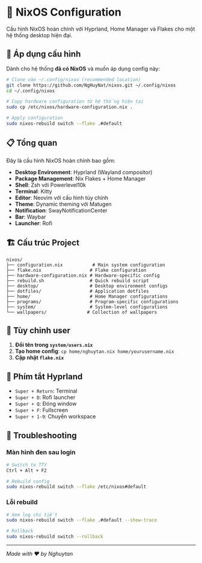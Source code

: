 # 🐧 NixOS Configuration

Cấu hình NixOS hoàn chỉnh với Hyprland, Home Manager và Flakes cho một hệ thống desktop hiện đại.

## 🔄 Áp dụng cấu hình

Dành cho hệ thống **đã có NixOS** và muốn áp dụng config này:

```bash
# Clone vào ~/.config/nixos (recommended location)
git clone https://github.com/NgHuyNat/nixos.git ~/.config/nixos
cd ~/.config/nixos

# Copy hardware configuration từ hệ thống hiện tại
sudo cp /etc/nixos/hardware-configuration.nix .

# Apply configuration
sudo nixos-rebuild switch --flake .#default
```

## 📋 Tổng quan

Đây là cấu hình NixOS hoàn chỉnh bao gồm:
- **Desktop Environment**: Hyprland (Wayland compositor)
- **Package Management**: Nix Flakes + Home Manager  
- **Shell**: Zsh với Powerlevel10k
- **Terminal**: Kitty
- **Editor**: Neovim với cấu hình tùy chỉnh
- **Theme**: Dynamic theming với Matugen
- **Notification**: SwayNotificationCenter
- **Bar**: Waybar
- **Launcher**: Rofi

## 🏗️ Cấu trúc Project

```
nixos/
├── configuration.nix           # Main system configuration
├── flake.nix                  # Flake configuration
├── hardware-configuration.nix # Hardware-specific config
├── rebuild.sh                 # Quick rebuild script
├── desktop/                   # Desktop environment configs
├── dotfiles/                  # Application dotfiles
├── home/                      # Home Manager configurations
├── programs/                  # Program-specific configurations
├── system/                    # System-level configurations
└── wallpapers/               # Collection of wallpapers
```

## 👤 Tùy chỉnh user

1. **Đổi tên trong `system/users.nix`**
2. **Tạo home config**: `cp home/nghuytan.nix home/yourusername.nix`
3. **Cập nhật `flake.nix`**

## 🎯 Phím tắt Hyprland

- `Super + Return`: Terminal
- `Super + D`: Rofi launcher  
- `Super + Q`: Đóng window
- `Super + F`: Fullscreen
- `Super + 1-9`: Chuyển workspace

## 🔧 Troubleshooting

### Màn hình đen sau login
```bash
# Switch to TTY
Ctrl + Alt + F2

# Rebuild config
sudo nixos-rebuild switch --flake /etc/nixos#default
```

### Lỗi rebuild
```bash
# Xem log chi tiết
sudo nixos-rebuild switch --flake .#default --show-trace

# Rollback
sudo nixos-rebuild switch --rollback
```

---

*Made with ❤️ by Nghuytan*
